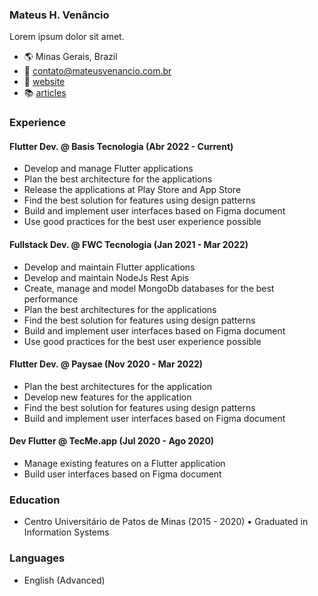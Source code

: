 ### Mateus H. Venâncio
Lorem ipsum dolor sit amet.

- 🌎 Minas Gerais, Brazil
- 📧 contato@mateusvenancio.com.br
- 🔗 [website](https://mateusvenancio.com.br/)
- 📚 [articles](https://dev.to/mateushvenancio)

### Experience

#### Flutter Dev. @ Basis Tecnologia (Abr 2022 - Current)
- Develop and manage Flutter applications
- Plan the best architecture for the applications
- Release the applications at Play Store and App Store
- Find the best solution for features using design patterns
- Build and implement user interfaces based on Figma document
- Use good practices for the best user experience possible


#### Fullstack Dev. @ FWC Tecnologia (Jan 2021 - Mar 2022)
- Develop and maintain Flutter applications
- Develop and maintain NodeJs Rest Apis
- Create, manage and model MongoDb databases for the best performance
- Plan the best architectures for the applications
- Find the best solution for features using design patterns
- Build and implement user interfaces based on Figma document
- Use good practices for the best user experience possible


#### Flutter Dev. @ Paysae (Nov 2020 - Mar 2022)
- Plan the best architectures for the application
- Develop new features for the application
- Find the best solution for features using design patterns
- Build and implement user interfaces based on Figma document


#### Dev Flutter @ TecMe.app (Jul 2020 - Ago 2020)
- Manage existing features on a Flutter application
- Build user interfaces based on Figma document


### Education
- Centro Universitário de Patos de Minas (2015 - 2020) •
  Graduated in Information Systems

### Languages
- English (Advanced)
